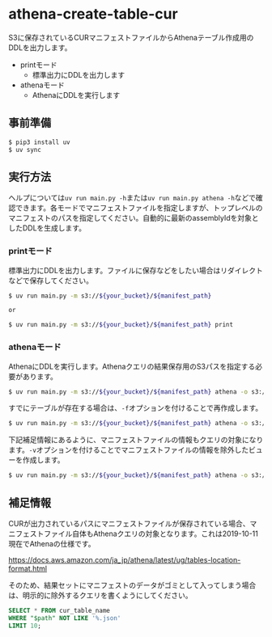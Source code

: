 # athena-create-table-cur

S3に保存されているCURマニフェストファイルからAthenaテーブル作成用のDDLを出力します。

- printモード
    - 標準出力にDDLを出力します
- athenaモード
    - AthenaにDDLを実行します

## 事前準備

```bash
$ pip3 install uv
$ uv sync
```

## 実行方法

ヘルプについては`uv run main.py -h`または`uv run main.py athena -h`などで確認できます。各モードでマニフェストファイルを指定しますが、トップレベルのマニフェストのパスを指定してください。自動的に最新のassemblyIdを対象としたDDLを生成します。

### printモード

標準出力にDDLを出力します。ファイルに保存などをしたい場合はリダイレクトなどで保存してください。

```bash
$ uv run main.py -m s3://${your_bucket}/${manifest_path}

or

$ uv run main.py -m s3://${your_bucket}/${manifest_path} print
```

### athenaモード

AthenaにDDLを実行します。Athenaクエリの結果保存用のS3パスを指定する必要があります。

```bash
$ uv run main.py -m s3://${your_bucket}/${manifest_path} athena -o s3://${your_bucket}/${output_path}
```

すでにテーブルが存在する場合は、`-f`オプションを付けることで再作成します。

```bash
$ uv run main.py -m s3://${your_bucket}/${manifest_path} athena -o s3://${your_bucket}/${output_path} -f
```

下記補足情報にあるように、マニフェストファイルの情報もクエリの対象になります。`-v`オプションを付けることでマニフェストファイルの情報を除外したビューを作成します。

```bash
$ uv run main.py -m s3://${your_bucket}/${manifest_path} athena -o s3://${your_bucket}/${output_path} -v
```

## 補足情報

CURが出力されているパスにマニフェストファイルが保存されている場合、マニフェストファイル自体もAthenaクエリの対象となります。これは2019-10-11現在でAthenaの仕様です。

https://docs.aws.amazon.com/ja_jp/athena/latest/ug/tables-location-format.html

そのため、結果セットにマニフェストのデータがゴミとして入ってしまう場合は、明示的に除外するクエリを書くようにしてください。

```sql
SELECT * FROM cur_table_name
WHERE "$path" NOT LIKE '%.json'
LIMIT 10;
```
